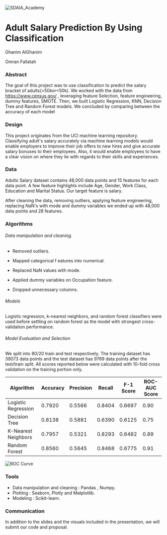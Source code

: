 ![SDAIA_Academy](https://user-images.githubusercontent.com/20911835/136685524-fda5c7dd-6f97-480b-bb69-4ae1ad02c460.jpeg)

# Adult Salary Prediction By Using Classification

Ghanim AlGhanim

Omran Fallatah

### Abstract

The goal of this project was to use classification to predict the salary bracket of adults(>$50k or <$50k). We worked with the data from <https://www.census.gov/> , leveraging feature Selection, feature engineering, dummy features, SMOTE. Then, we built  Logistic Regression, KNN, Decision Tree and Random Forest models. We concluded by comparing between the accuracy of each model

### Design

This project originates from the UCI machine learning repository.  Classifying adult's salary accurately via machine learning models would enable employers to improve their job offers to new hires and give accurate salary bonuses to their employees. Also, it would enable employees to have a clear vision on where they lie with regards to their skills and experiences.

### Data

Adults Salary dataset contains 48,000 data points and 15 features for each data point. A few feature highlights include Age, Gender, Work Class, Education and Marital Status. Our target feature is salary.

After cleaning the data, removing outliers, applying feature engineering, replacing NaN's with mode and dummy variables we ended up with 48,000 data points and 28 features.

### Algorithms

###### Data manipulation and cleaning.

-   Removed outliers.

-   Mapped categorical f
eatures into numerical.

-   Replaced NaN values with mode.

-   Applied dummy variables on Occupation feature.

-   Dropped unnecessary columns.

###### Models

Logistic regression, k-nearest neighbors, and random forest classifiers were used before settling on random forest as the model with strongest cross-validation performance.

###### Model Evaluation and Selection

We split into 80/20 train and test respectively. The training dataset has 39073 data points and the test dataset has 9769 data points after the test/train split. All scores reported below were calculated with 10-fold cross validation on the training portion only.


| Algorithm           | Accuracy | Precision | Recall | F-1 Score | ROC-AUC Score |
| ------------------- | -------- | --------- | ------ | --------- | ------------- |
| Logistic Regression | 0.7920   | 0.5566    | 0.8404 | 0.6697    | 0.90          |
| Decision Tree       | 0.8138   | 0.5881    | 0.6390 | 0.6125    | 0.75          |
| K-Nearest Neighbors | 0.7957   | 0.5321    | 0.8293 | 0.6482    | 0.89          |
| Random Forest       | 0.8560   | 0.5645    | 0.8468 | 0.6775    | 0.91          |   

<!-- Insert ROC CURVE PLOT -->
![ROC Curve](ROC.png)

### Tools

-   Data manipulation and cleaning : Pandas , Numpy.
-   Plotting : Seaborn, Plotly and Matplotlib.
-   Modeling : Scikit-learn.

### Communication

In addition to the slides and the visuals included in the presentation, we will submit our code and proposal.
